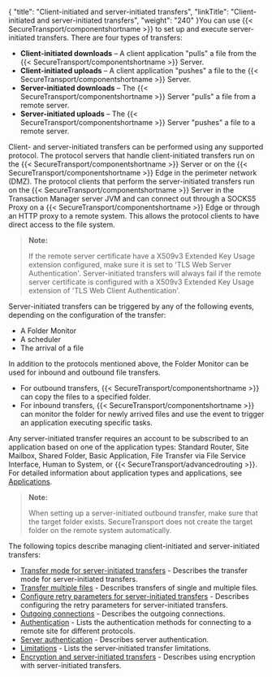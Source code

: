 {
    "title": "Client-initiated and server-initiated transfers",
    "linkTitle": "Client-initiated and server-initiated transfers",
    "weight": "240"
}You can use {{< SecureTransport/componentshortname  >}} to set up and execute server-initiated transfers. There are four types of transfers:

-   **Client-initiated downloads** – A client application "pulls" a file from the {{< SecureTransport/componentshortname >}} Server.
-   **Client-initiated uploads** – A client application "pushes" a file to the {{< SecureTransport/componentshortname >}} Server.
-   **Server-initiated downloads** – The {{< SecureTransport/componentshortname >}} Server "pulls" a file from a remote server.
-   **Server-initiated uploads** – The {{< SecureTransport/componentshortname >}} Server "pushes" a file to a remote server.

Client- and server-initiated transfers can be performed using any supported protocol. The protocol servers that handle client-initiated transfers run on the {{< SecureTransport/componentshortname  >}} Server or on the {{< SecureTransport/componentshortname  >}} Edge in the perimeter network (DMZ). The protocol clients that perform the server-initiated transfers run on the {{< SecureTransport/componentshortname  >}} Server in the Transaction Manager server JVM and can connect out through a SOCKS5 Proxy on a {{< SecureTransport/componentshortname  >}} Edge or through an HTTP proxy to a remote system. This allows the protocol clients to have direct access to the file system.

> **Note:**
>
> If the remote server certificate have a X509v3 Extended Key Usage extension configured, make sure it is set to 'TLS Web Server Authentication'. Server-initiated transfers will always fail if the remote server certificate is configured with a X509v3 Extended Key Usage extension of 'TLS Web Client Authentication'.

Server-initiated transfers can be triggered by any of the following events, depending on the configuration of the transfer:

-   A Folder Monitor
-   A scheduler
-   The arrival of a file

In addition to the protocols mentioned above, the Folder Monitor can be used for inbound and outbound file transfers.

-   For outbound transfers, {{< SecureTransport/componentshortname >}} can copy the files to a specified folder.
-   For inbound transfers, {{< SecureTransport/componentshortname >}} can monitor the folder for newly arrived files and use the event to trigger an application executing specific tasks.

Any server-initiated transfer requires an account to be subscribed to an application based on one of the application types: Standard Router, Site Mailbox, Shared Folder, Basic Application, File Transfer via File Service Interface, Human to System, or {{< SecureTransport/advancedrouting  >}}. For detailed information about application types and applications, see [Applications](../../applications).

> **Note:**
>
> When setting up a server-initiated outbound transfer, make sure that the target folder exists. SecureTransport does not create the target folder on the remote system automatically.

The following topics describe managing client-initiated and server-initiated transfers:

-   [Transfer mode for server-initiated transfers](c_st_transfer_mode_for_server-initiated_transfers) - Describes the transfer mode for server-initiated transfers.
-   [Transfer multiple files](c_st_transfer_multiple_files) - Describes transfers of single and multiple files.
-   [Configure retry parameters for server-initiated transfers](c_st_configure_retry_parameters_for_server-initiated_transfers) - Describes configuring the retry parameters for server-initiated transfers.
-   [Outgoing connections](c_st_outgoing_connections) - Describes the outgoing connections.
-   [Authentication](r_st_authentication) - Lists the authentication methods for connecting to a remote site for different protocols.
-   [Server authentication](c_st_server_authentication) - Describes server authentication.
-   [Limitations](c_st_limitations) - Lists the server‑initiated transfer limitations.
-   [Encryption and server-initiated transfers](c_st_encryption_server-initiated_transfers) - Describes using encryption with server-initiated transfers.
